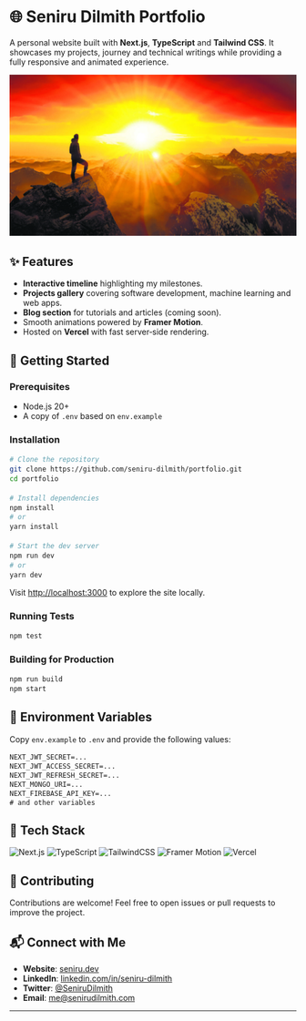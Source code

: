 # 🌐 Seniru Dilmith Portfolio

A personal website built with **Next.js**, **TypeScript** and **Tailwind CSS**. It showcases my projects, journey and technical writings while providing a fully responsive and animated experience.

![Website Preview](./public/story/img-1.jpg)

## ✨ Features

- **Interactive timeline** highlighting my milestones.
- **Projects gallery** covering software development, machine learning and web apps.
- **Blog section** for tutorials and articles (coming soon).
- Smooth animations powered by **Framer Motion**.
- Hosted on **Vercel** with fast server‑side rendering.

## 🚀 Getting Started

### Prerequisites

- Node.js 20+
- A copy of `.env` based on `env.example`

### Installation

```bash
# Clone the repository
git clone https://github.com/seniru-dilmith/portfolio.git
cd portfolio

# Install dependencies
npm install
# or
yarn install

# Start the dev server
npm run dev
# or
yarn dev
```

Visit [http://localhost:3000](http://localhost:3000) to explore the site locally.

### Running Tests

```bash
npm test
```

### Building for Production

```bash
npm run build
npm start
```

## 📁 Environment Variables

Copy `env.example` to `.env` and provide the following values:

```env
NEXT_JWT_SECRET=...
NEXT_JWT_ACCESS_SECRET=...
NEXT_JWT_REFRESH_SECRET=...
NEXT_MONGO_URI=...
NEXT_FIREBASE_API_KEY=...
# and other variables
```

## 🔧 Tech Stack

![Next.js](https://img.shields.io/badge/Next.js-000?style=for-the-badge&logo=nextdotjs)
![TypeScript](https://img.shields.io/badge/TypeScript-007ACC?style=for-the-badge&logo=typescript&logoColor=white)
![TailwindCSS](https://img.shields.io/badge/Tailwind_CSS-38B2AC?style=for-the-badge&logo=tailwind-css&logoColor=white)
![Framer Motion](https://img.shields.io/badge/Framer_Motion-0055FF?style=for-the-badge&logo=framer&logoColor=white)
![Vercel](https://img.shields.io/badge/Hosted_on-Vercel-black?style=for-the-badge&logo=vercel)

## 🤝 Contributing

Contributions are welcome! Feel free to open issues or pull requests to improve the project.

## 📬 Connect with Me

- **Website**: [seniru.dev](https://seniru.dev)
- **LinkedIn**: [linkedin.com/in/seniru-dilmith](https://linkedin.com/in/seniru-dilmith)
- **Twitter**: [@SeniruDilmith](https://twitter.com/SeniruDilmith)
- **Email**: [me@senirudilmith.com](mailto:me@senirudilmith.com)

---
